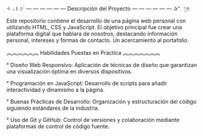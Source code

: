 ✧ ˖ ꒰ ੭´ — — — — — — Descripción del Proyecto — — — — — — ✰⁺ಿೖ୭

Este repositorio contiene el desarrollo de una página web personal con utilizando HTML, CSS y JavaScript. El objetivo principal fue crear una plataforma digital que hablara de nosotros, destacando información personal, intereses y formas de contacto. Un acercamiento al portafolio.

︽︽︽︽︽︽ Habilidades Puestas en Práctica ︽︽︽︽︽︽︽

° Diseño Web Responsivo: Aplicación de técnicas de diseño que garantizan una visualización óptima en diversos dispositivos.

° Programación en JavaScript: Desarrollo de scripts para añadir interactividad y dinamismo a la página.

° Buenas Prácticas de Desarrollo: Organización y estructuración del código siguiendo estándares de la industria.

° Uso de Git y GitHub: Control de versiones y colaboración mediante plataformas de control de código fuente.
